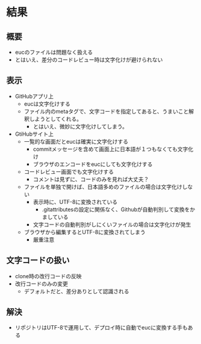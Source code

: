 # 結果

## 概要

- eucのファイルは問題なく扱える
- とはいえ、差分のコードレビュー時は文字化けが避けられない

## 表示

- GitHubアプリ上
  - eucは文字化けする
  - ファイル内のmetaタグで、文字コードを指定してあると、うまいこと解釈しようとしてくれる。
      - とはいえ、微妙に文字化けしてしまう。
- GtiHubサイト上
  - 一覧的な画面だとeucは確実に文字化けする
    - commitメッセージを含めて画面上に日本語が１つもなくても文字化け
    - ブラウザのエンコードをeucにしても文字化けする
  - コードレビュー画面でも文字化けする
    - コメントは見ずに、コードのみを見れば大丈夫？
  - ファイルを単独で開けば、日本語多めのファイルの場合は文字化けしない
    - 表示時に、UTF-8に変換されている
      - .gitattributesの設定に関係なく、Githubが自動判別して変換をかましている
    - 文字コードの自動判別がしにくいファイルの場合は文字化けが発生
  - ブラウザから編集するとUTF-8に変換されてしまう
    - 厳重注意

## 文字コードの扱い

- clone時の改行コードの反映
- 改行コードのみの変更
  - デフォルトだと、差分ありとして認識される

## 解決
- リポジトリはUTF-8で運用して、デプロイ時に自動でeucに変換する手もある
